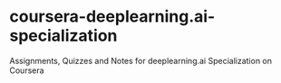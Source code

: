 # coursera-deeplearning.ai-specialization
Assignments, Quizzes and Notes for deeplearning.ai Specialization on Coursera
